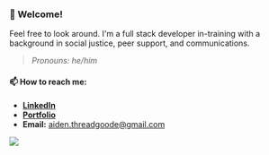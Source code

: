 ### 👋 Welcome!
Feel free to look around. I'm a full stack developer in-training with a background in social justice, peer support, and communications.
<br/>
> *Pronouns: he/him*

#### 📫 **How to reach me:**
- [**LinkedIn**](https://www.linkedin.com/in/aiden-threadgoode)
- [**Portfolio**](https://a-thread.github.io/Meet-Aiden/)
- **Email:** [aiden.threadgoode@gmail.com](mailto:aiden.threadgoode@gmail.com)

<a href="https://github.com/anuraghazra/convoychat">
  <img align="center" src="https://github-readme-stats.vercel.app/api/top-langs/?username=a-thread&layout=compact" />
</a>
